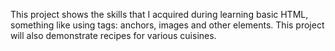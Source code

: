 This project shows the skills that I acquired during learning basic HTML, something like using tags: anchors, images and other elements.
This project will also demonstrate recipes for various cuisines.